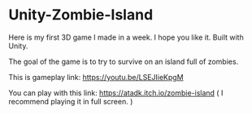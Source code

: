 # Unity-Zombie-Island

Here is my first 3D game I made in a week. I hope you like it.
Built with Unity.

The goal of the game is to try to survive on an island full of zombies.

This is gameplay link: https://youtu.be/LSEJIieKpgM

You can play with this link: https://atadk.itch.io/zombie-island ( I recommend playing it in full screen. )
